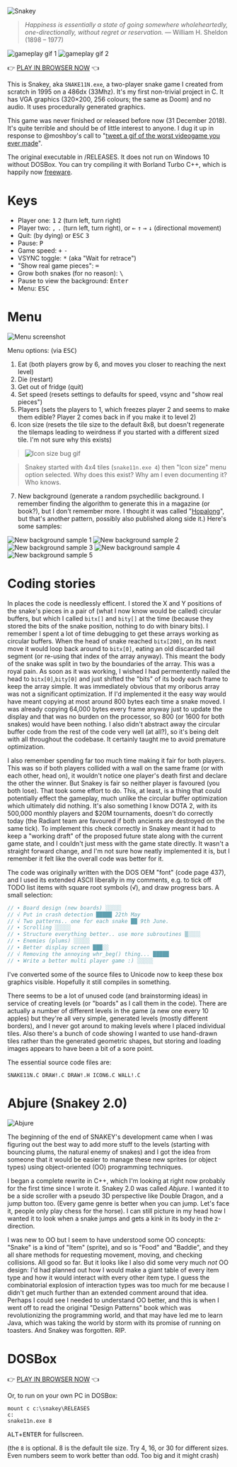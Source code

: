 ![Snakey](LOGO/snakey.png)

> _Happiness is essentially a state of going somewhere wholeheartedly, one-directionally, without regret or reservation._
> —&nbsp;William H. Sheldon (1898 – 1977)

![gameplay gif 1](SCREENSHOTS/gameplay-tiles16.gif)
![gameplay gif 2](SCREENSHOTS/gameplay-tiles8.gif)

👉 [PLAY IN BROWSER NOW](https://pengowray.github.io/snakey/js-dos/) 👈

This is Snakey, aka `SNAKE11N.exe`, a two-player snake game I created from scratch in 1995 on a 486dx (33Mhz). It's my first non-trivial project in C. It has VGA graphics (320×200, 256 colours; the same as Doom) and no audio. It uses procedurally generated graphics.

This game was never finished or released before now (31 December 2018). It's quite terrible and should be of little interest to anyone. I dug it up in response to @moshboy's call to "[tweet a gif of the worst videogame you ever made](https://twitter.com/moshboy/status/1079073608712970240)". 

The original executable in /RELEASES. It does not run on Windows 10 without DOSBox. You can try compiling it with Borland Turbo C++, which is happily now [freeware](http://edn.embarcadero.com/article/41337).

# Keys

* Player one: <kbd>1</kbd> <kbd>2</kbd> (turn left, turn right) 
* Player two: <kbd>,</kbd> <kbd>.</kbd> (turn left, turn right), or <kbd>←</kbd> <kbd>↑</kbd> <kbd>→</kbd> <kbd>↓</kbd>  (directional movement)
* Quit: (by dying) or <kbd>ESC</kbd> <kbd>3</kbd>
* Pause: <kbd>P</kbd>
* Game speed: <kbd>+</kbd> <kbd>-</kbd>
* VSYNC toggle: <kbd>*</kbd> (aka "Wait for retrace")
* "Show real game pieces": <kbd>=</kbd>
* Grow both snakes (for no reason): <kbd> \ </kbd> 
* Pause to view the background: <kbd>Enter</kbd>
* Menu: <kbd>ESC</kbd>

# Menu

![Menu screenshot](SCREENSHOTS/menu.png)

Menu options: (via <kbd>ESC</kbd>)

1. Eat (both players grow by 6, and moves you closer to reaching the next level)
2. Die (restart)
3. Get out of fridge (quit)
4. Set speed (resets settings to defaults for speed, vsync and "show real pieces")
5. Players (sets the players to 1, which freezes player 2 and seems to make them edible? Player 2 comes back in if you make it to level 2)
6. Icon size (resets the tile size to the default 8x8, but doesn't regenerate the tilemaps leading to weirdness if you started with a different sized tile. I'm not sure why this exists)

> ![Icon size bug gif](SCREENSHOTS/gameplay-tiles4-iconsize-menu-option.gif)

> Snakey started with 4x4 tiles (`snake11n.exe 4`) then "Icon size" menu option selected. Why does this exist? Why am I even documenting it? Who knows.

7. New background (generate a random psychedilic background. I remember finding the algorithm to generate this in a magazine (or book?), but I don't remember more. I thought it was called "[Hopalong](https://www.researchgate.net/figure/Original-orbit-of-Hopalong-transformation-top-and-patterns-obtained-with-perturbation_fig5_257481524)", but that's another pattern, possibly also published along side it.) Here's some samples:

![New background sample 1](SCREENSHOTS/snake11n_000.png)
![New background sample 2](SCREENSHOTS/snake11n_001.png)
![New background sample 3](SCREENSHOTS/snake11n_002.png)
![New background sample 4](SCREENSHOTS/snake11n_003.png)
![New background sample 5](SCREENSHOTS/snake11n_004.png)

# Coding stories

In places the code is needlessly efficent. I stored the X and Y positions of the snake's pieces in a pair of (what I now know would be called) circular buffers, but which I called `bitx[]` and `bity[]` at the time (because they stored the bits of the snake position, nothing to do with binary bits). I remember I spent a lot of time debugging to get these arrays working as circular buffers. When the head of snake reached `bitx[200]`, on its next move it would loop back around to `bitx[0]`, eating an old discarded tail segment (or re-using that index of the array anyway). This meant the body of the snake was split in two by the boundaries of the array. This was a royal pain. As soon as it was working, I wished I had permentently nailed the head to `bitx[0]`,`bity[0]` and just shifted the "bits" of its body each frame to keep the array simple. It was immediately obvious that my oriborus array was not a significant optimization. If I'd implemented it the easy way would have meant copying at most around 800 bytes each time a snake moved. I was already copying 64,000 bytes every frame anyway just to update the display and that was no burden on the processor, so 800 (or 1600 for both snakes) would have been nothing. I also didn't abstract away the circular buffer code from the rest of the code very well (at all?), so it's being delt with all throughout the codebase. It certainly taught me to avoid premature optimization.

I also remember spending far too much time making it fair for both players. This was so if both players collided with a wall on the same frame (or with each other, head on), it wouldn't notice one player's death first and declare the other the winner. But Snakey is fair so neither player is favoured (you both lose). That took some effort to do. This, at least, is a thing that could potentially effect the gameplay, much unlike the circular buffer optimization which ultimately did nothing. It's also something I know DOTA 2, with its 500,000 monthly players and $20M tournaments, doesn't do correctly today (the Radiant team are favoured if both ancients are destroyed on the same tick). To implement this check correctly in Snakey meant it had to keep a "working draft" of the proposed future state along with the current game state, and I couldn't just mess with the game state directly. It wasn't a straight forward change, and I'm not sure how neatly implemented it is, but I remember it felt like the overall code was better for it.

The code was originally written with the DOS OEM "font" (code page 437), and I used its extended ASCII liberally in my comments, e.g. to tick off TODO list items with square root symbols (√), and draw progress bars. A small selection:

```C
// ∙ Board design (new boards) ░░░░░
// √ Put in crash detection █████ 22th May
// √ Two patterns.. one for each snake ██ 9th June.
// ∙ Scrolling ░░░░░
// ∙ Structure everything better.. use more subroutines ▒░░░░
// ∙ Enemies (plums) ░░░░░
// ∙ Better display screen ███░░
// √ Removing the annoying whr_beg() thing... █████ 
// ∙ Write a better multi player game :) ░░░░░
```

I've converted some of the source files to Unicode now to keep these box graphics visible. Hopefully it still compiles in something.

There seems to be a lot of unused code (and brainstorming ideas) in service of creating levels (or "boards" as I call them in the code). There are actually a number of different levels in the game (a new one every 10 apples) but they're all very simple, generated levels (mostly different borders), and I never got around to making levels where I placed individual tiles. Also there's a bunch of code showing I wanted to use hand-drawn tiles rather than the generated geometric shapes, but storing and loading images appears to have been a bit of a sore point.

The essential source code files are:

`SNAKE11N.C DRAW!.C DRAW!.H ICON6.C WALL!.C`


# Abjure (Snakey 2.0)

![Abjure](SRC/ABJURE/PICS/ABJURETW.GIF)

The beginning of the end of SNAKEY's development came when I was figuring out the best way to add more stuff to the levels (starting with bouncing plums, the natural enemy of snakes) and I got the idea from someone that it would be easier to manage these new sprites (or object types) using object-oriented (OO) programming techniques.

I began a complete rewrite in C++, which I'm looking at right now probably for the first time since I wrote it. Snakey 2.0 was called _Abjure_. I wanted it to be a side scroller with a pseudo 3D perspective like Double Dragon, and a jump button too. (Every game genre is better when you can jump. Let's face it, people only play chess for the horse). I can still picture in my head how I wanted it to look when a snake jumps and gets a kink in its body in the z-direction.

I was new to OO but I seem to have understood some OO concepts: "Snake" is a kind of "Item" (sprite), and so is "Food" and "Baddie", and they all share methods for requesting movement, moving, and checking collisions. All good so far. But it looks like I also did some very much _not_ OO design: I'd had planned out how I would make a giant table of every item type and how it would interact with every other item type. I guess the combinatorial explosion of interaction types was too much for me because I didn't get much further than an extended comment around that idea. Perhaps I could see I needed to understand OO better, and this is when I went off to read the original "Design Patterns" book which was revolutionizing the programming world, and that may have led me to learn Java, which was taking the world by storm with its promise of running on toasters. And Snakey was forgotten. RIP.

# DOSBox

👉 [PLAY IN BROWSER NOW](https://pengowray.github.io/snakey/js-dos/) 👈

Or, to run on your own PC in DOSBox:
```DOSBox
mount c c:\snakey\RELEASES
c:
snake11n.exe 8
```
<kbd>ALT</kbd>+<kbd>ENTER</kbd> for fullscreen.

(the `8` is optional. 8 is the default tile size. Try 4, 16, or 30 for different sizes. Even numbers seem to work better than odd. Too big and it might crash)
